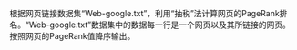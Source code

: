 根据网页链接数据集“Web-google.txt”，利用“抽税”法计算网页的PageRank排名。“Web-google.txt”数据集中的数据每一行是一个网页以及其所链接的网页。  
按照网页的PageRank值降序输出。